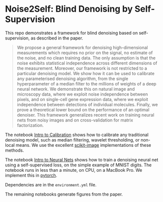 # Noise2Self: Blind Denoising by Self-Supervision

This repo demonstrates a framework for blind denoising based on self-supervision, 
as described in the paper.

> We propose a general framework for denoising high-dimensional measurements which requires no prior on the signal, no estimate of the noise, and no clean training data. The only assumption is that the noise exhibits statistical independence across different dimensions of the measurement. Moreover, our framework is not restricted to a particular denoising model. We show how it can be used to calibrate any parameterised denoising algorithm, from the single hyperparameter of a median filter to the millions of weights of a deep neural network. We demonstrate this on natural image and microscopy data, where we exploit noise independence between pixels, and on single-cell gene expression data, where we exploit independence between detections of individual molecules. Finally, we prove a theoretical lower bound on the performance of an optimal denoiser. This framework generalizes recent work on training neural nets from noisy images and on cross-validation for matrix factorization.

The notebook [Intro to Calibration](notebooks/Intro%20to%20Calibration.ipynb) shows how to calibrate any traditional denoising model, such as median filtering, wavelet thresholding, or non-local means. We use the excellent [scikit-image](www.scikit-image.org) implementations of these methods.

The notebook [Intro to Neural Nets](notebooks/Intro%20to%20Neural%20Nets.ipynb) shows how to train a denoising neural net using a self-supervised loss, on the simple example of MNIST digits. The notebook runs in less than a minute, on CPU, on a MacBook Pro. We implement this in [pytorch](www.pytorch.org).

Dependencies are in the `environment.yml` file.

The remaining notebooks generate figures from the paper.
